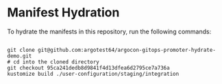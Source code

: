 
# Manifest Hydration

To hydrate the manifests in this repository, run the following commands:

```shell

git clone git@github.com:argotest64/argocon-gitops-promoter-hydrate-demo.git
# cd into the cloned directory
git checkout 95ca241dedb8d9841f4d13dfea6d2795ce7a736a
kustomize build ./user-configuration/staging/integration
```